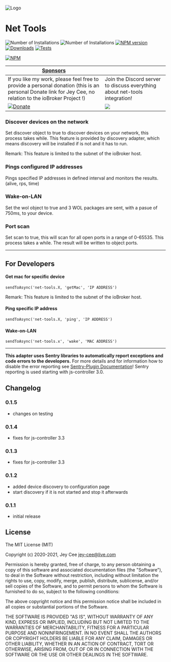 ![Logo](admin/net-tools.png)
# Net Tools

![Number of Installations](http://iobroker.live/badges/net-tools-installed.svg) ![Number of Installations](http://iobroker.live/badges/net-tools-stable.svg) [![NPM version](http://img.shields.io/npm/v/iobroker.net-tools.svg)](https://www.npmjs.com/package/iobroker.net-tools)
[![Downloads](https://img.shields.io/npm/dm/iobroker.net-tools.svg)](https://www.npmjs.com/package/iobroker.net-tools)
[![Tests](https://travis-ci.org/jey-cee/ioBroker.net-tools.svg?branch=master)](https://travis-ci.org/ioBroker/ioBroker.net-tools)

[![NPM](https://nodei.co/npm/iobroker.net-tools.png?downloads=true)](https://nodei.co/npm/iobroker.net-tools/)





| [Sponsors](https://github.com/iobroker-community-adapters/ioBroker.net-tools/blob/master/SPONSORS.md) | |
|---|---|
| If you like my work, please feel free to provide a personal donation (this is an personal Donate link for Jey Cee, no relation to the ioBroker Project !)   |  Join the Discord server to discuss everything about net-tools integration!|
| [![Donate](https://raw.githubusercontent.com/iobroker-community-adapters/ioBroker.wled/master/admin/button.png)](https://www.paypal.com/cgi-bin/webscr?cmd=_s-xclick&hosted_button_id=95YZN2LR59Q64&source=url) | <a href="https://discord.gg/33w6jUh"><img src="https://discordapp.com/api/guilds/743167951875604501/widget.png?style=banner2"></a> | 




### Discover devices on the network

Set discover object to true to discover devices on your network, this process takes while. 
This feature is provided by discovery adapter, which means discovery will be installed if is not and it has to run.

Remark: This feature is limited to the subnet of the ioBroker host.

### Pings configured IP addresses

Pings specified IP addresses in defined interval and monitors the results. (alive, rps, time)

### Wake-on-LAN

Set the wol object to true and 3 WOL packages are sent, with a pasue of 750ms, to your device. 


### Port scan

Set scan to true, this will scan for all open ports in a range of 0-65535. This process takes a while. 
The result will be written to object ports.

---

## For Developers

#### Get mac for specific device

`sendToAsync('net-tools.X, 'getMac', 'IP ADDRESS')`

Remark: This feature is limited to the subnet of the ioBroker host.

#### Ping specific IP address

`sendToAsync('net-tools.X, 'ping', 'IP ADDRESS')`

#### Wake-on-LAN

`sendToAsync('net-tools.x', 'wake', 'MAC ADDRESS')`

---

**This adapter uses Sentry libraries to automatically report exceptions and code errors to the developers.** For more details and for information how to disable the error reporting see [Sentry-Plugin Documentation](https://github.com/ioBroker/plugin-sentry#plugin-sentry)! Sentry reporting is used starting with js-controller 3.0.

## Changelog

### 0.1.5
* changes on testing

### 0.1.4
* fixes for js-controller 3.3

### 0.1.3
* fixes for js-controller 3.3

### 0.1.2
* added device discovery to configuration page
* start discovery if it is not started and stop it afterwards


### 0.1.1 
* initial release


## License

The MIT License (MIT)

Copyright (c) 2020-2021, Jey Cee <jey-cee@live.com>

Permission is hereby granted, free of charge, to any person obtaining a copy
of this software and associated documentation files (the "Software"), to deal
in the Software without restriction, including without limitation the rights
to use, copy, modify, merge, publish, distribute, sublicense, and/or sell
copies of the Software, and to permit persons to whom the Software is
furnished to do so, subject to the following conditions:

The above copyright notice and this permission notice shall be included in
all copies or substantial portions of the Software.

THE SOFTWARE IS PROVIDED "AS IS", WITHOUT WARRANTY OF ANY KIND, EXPRESS OR
IMPLIED, INCLUDING BUT NOT LIMITED TO THE WARRANTIES OF MERCHANTABILITY,
FITNESS FOR A PARTICULAR PURPOSE AND NONINFRINGEMENT. IN NO EVENT SHALL THE
AUTHORS OR COPYRIGHT HOLDERS BE LIABLE FOR ANY CLAIM, DAMAGES OR OTHER
LIABILITY, WHETHER IN AN ACTION OF CONTRACT, TORT OR OTHERWISE, ARISING FROM,
OUT OF OR IN CONNECTION WITH THE SOFTWARE OR THE USE OR OTHER DEALINGS IN
THE SOFTWARE.
